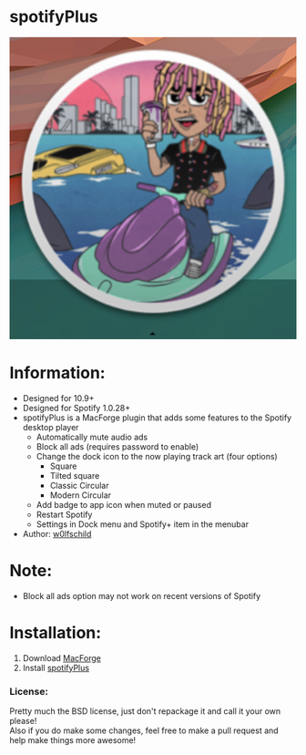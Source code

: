 # spotifyPlus

![preview](preview.png) 

# Information:

- Designed for 10.9+ 
- Designed for Spotify 1.0.28+  
- spotifyPlus is a MacForge plugin that adds some features to the Spotify desktop player
    - Automatically mute audio ads
    - Block all ads (requires password to enable)
    - Change the dock icon to the now playing track art (four options)
        - Square
        - Tilted square
        - Classic Circular
        - Modern Circular
    - Add badge to app icon when muted or paused
    - Restart Spotify
    - Settings in Dock menu and Spotify+ item in the menubar
- Author: [w0lfschild](https://github.com/w0lfschild)

# Note:

- Block all ads option may not work on recent versions of Spotify

# Installation:

1. Download [MacForge](https://github.com/w0lfschild/app_updates/raw/master/MacForge/MacForge.zip)
2. Install [spotifyPlus](https://www.macenhance.com/mflink?macforge://github.com/w0lfschild/myRepo/raw/master/mytweaks/org.w0lf.spotiHack)

### License:
Pretty much the BSD license, just don't repackage it and call it your own please!    
Also if you do make some changes, feel free to make a pull request and help make things more awesome!
